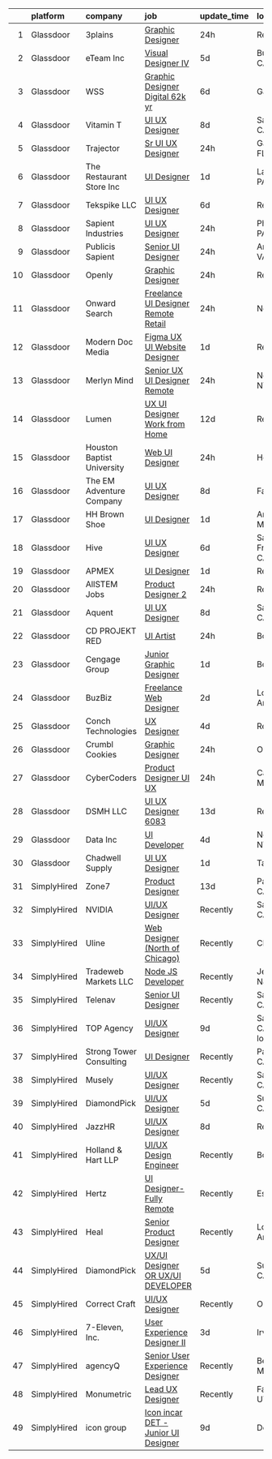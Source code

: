 

|    | platform    | company                    | job                                                                                                                                                                                                                                                                                                                                                                                                                                                                                                                                                                                                                                                                                                                                                                                                                                                                                                                                                                                                                                                                                                                                                                                                                                                                                                                                                                                                                                                                                   | update_time   | location                   |
|---:|:------------|:---------------------------|:--------------------------------------------------------------------------------------------------------------------------------------------------------------------------------------------------------------------------------------------------------------------------------------------------------------------------------------------------------------------------------------------------------------------------------------------------------------------------------------------------------------------------------------------------------------------------------------------------------------------------------------------------------------------------------------------------------------------------------------------------------------------------------------------------------------------------------------------------------------------------------------------------------------------------------------------------------------------------------------------------------------------------------------------------------------------------------------------------------------------------------------------------------------------------------------------------------------------------------------------------------------------------------------------------------------------------------------------------------------------------------------------------------------------------------------------------------------------------------------|:--------------|:---------------------------|
|  1 | Glassdoor   | 3plains                    | [Graphic Designer](https://www.glassdoor.com/partner/jobListing.htm?pos=127&ao=1136043&s=58&guid=00000180fa00c2d49a0cc4d9352f2867&src=GD_JOB_AD&t=SR&vt=w&cs=1_5ce7200f&cb=1653461795862&jobListingId=1007890064656&jrtk=3-0-1g3t01gnmkf0m801-1g3t01go4r058800-800363da47c2c6b8-)                                                                                                                                                                                                                                                                                                                                                                                                                                                                                                                                                                                                                                                                                                                                                                                                                                                                                                                                                                                                                                                                                                                                                                                                     | 24h           | Remote                     |
|  2 | Glassdoor   | eTeam Inc                  | [Visual Designer IV](https://www.glassdoor.com/partner/jobListing.htm?pos=126&ao=1136043&s=58&guid=00000180fa00c2d49a0cc4d9352f2867&src=GD_JOB_AD&t=SR&vt=w&cs=1_5a1ade0c&cb=1653461795862&jobListingId=1007877296510&jrtk=3-0-1g3t01gnmkf0m801-1g3t01go4r058800-f891572d92a77fa6-)                                                                                                                                                                                                                                                                                                                                                                                                                                                                                                                                                                                                                                                                                                                                                                                                                                                                                                                                                                                                                                                                                                                                                                                                   | 5d            | Burlingame, CA             |
|  3 | Glassdoor   | WSS                        | [Graphic Designer   Digital   62k yr ](https://www.glassdoor.com/partner/jobListing.htm?pos=118&ao=1136043&s=58&guid=00000180fa00c2d49a0cc4d9352f2867&src=GD_JOB_AD&t=SR&vt=w&ea=1&cs=1_3d9fd83c&cb=1653461795860&jobListingId=1007871849307&jrtk=3-0-1g3t01gnmkf0m801-1g3t01go4r058800-d30df755ba4f3aad-)                                                                                                                                                                                                                                                                                                                                                                                                                                                                                                                                                                                                                                                                                                                                                                                                                                                                                                                                                                                                                                                                                                                                                                            | 6d            | Gardena, CA                |
|  4 | Glassdoor   | Vitamin T                  | [UI   UX Designer](https://www.glassdoor.com/partner/jobListing.htm?pos=106&ao=1110586&s=58&guid=00000180fa00c2d49a0cc4d9352f2867&src=GD_JOB_AD&t=SR&vt=w&cs=1_79406144&cb=1653461795855&jobListingId=1007867753814&cpc=3BA4CE39D5B5DEF5&jrtk=3-0-1g3t01gnmkf0m801-1g3t01go4r058800-4dc9a7891cc55f6b--6NYlbfkN0DMrcEu7yrtATojKJA7cEzGQ3FdRGWLh0CZQInL4ECGI6k5tN82kdM0cJmh4vC7Ggg2_TDGaVLw2fdjcrw4XtPXxx5ZaXlUtq8cIwDlfhGcfcigBIlJNEYE0p_wJG9TW7lV7as3eOdM-OdoL6zh31akF6hhMMwH6qKP7knEJNqICz3JAUce9a7KDEjm6Lt_LTVkPrm53mVI8scxx1SfUQojOJx0_-i04Hn7bC6XHIksAWpvb78FKn4RmVrzhnZzVJFpLdDcxT_C_lkm6b8czBA6x37o0jRVt48ygrU7xRIqvbazUNgsCg-25UY9s6QJy-tD2hps12E5aUkTcbg056qJ4d2Jzyk2MJXE-K15uGQbieH7Puqqe3O3fpHWmvCANcdaTeBVJs69qolHtHAjQnj6ixzeEK7Dc4gUO31r5AJ3PIC9i2NcjKlSTDukZLm9ZZq3qfUCW31DAqf1byb1eOlx)                                                                                                                                                                                                                                                                                                                                                                                                                                                                                                                                                                                                                                                                                | 8d            | San Diego, CA              |
|  5 | Glassdoor   | Trajector                  | [Sr  UI UX Designer](https://www.glassdoor.com/partner/jobListing.htm?pos=125&ao=1136043&s=58&guid=00000180fa00c2d49a0cc4d9352f2867&src=GD_JOB_AD&t=SR&vt=w&cs=1_907c3b7a&cb=1653461795862&jobListingId=1007889729351&jrtk=3-0-1g3t01gnmkf0m801-1g3t01go4r058800-5b751e42a3e4e16f-)                                                                                                                                                                                                                                                                                                                                                                                                                                                                                                                                                                                                                                                                                                                                                                                                                                                                                                                                                                                                                                                                                                                                                                                                   | 24h           | Gainesville, FL            |
|  6 | Glassdoor   | The Restaurant Store  Inc  | [UI Designer](https://www.glassdoor.com/partner/jobListing.htm?pos=124&ao=1136043&s=58&guid=00000180fa00c2d49a0cc4d9352f2867&src=GD_JOB_AD&t=SR&vt=w&cs=1_4ea34210&cb=1653461795862&jobListingId=1007885546771&jrtk=3-0-1g3t01gnmkf0m801-1g3t01go4r058800-3eab31eebff3bfad-)                                                                                                                                                                                                                                                                                                                                                                                                                                                                                                                                                                                                                                                                                                                                                                                                                                                                                                                                                                                                                                                                                                                                                                                                          | 1d            | Lancaster, PA              |
|  7 | Glassdoor   | Tekspike LLC               | [UI UX Designer](https://www.glassdoor.com/partner/jobListing.htm?pos=116&ao=1136043&s=58&guid=00000180fa00c2d49a0cc4d9352f2867&src=GD_JOB_AD&t=SR&vt=w&ea=1&cs=1_f343cac8&cb=1653461795857&jobListingId=1007872911185&jrtk=3-0-1g3t01gnmkf0m801-1g3t01go4r058800-610c45c5d8dc713c-)                                                                                                                                                                                                                                                                                                                                                                                                                                                                                                                                                                                                                                                                                                                                                                                                                                                                                                                                                                                                                                                                                                                                                                                                  | 6d            | Remote                     |
|  8 | Glassdoor   | Sapient Industries         | [UI UX Designer](https://www.glassdoor.com/partner/jobListing.htm?pos=123&ao=1136043&s=58&guid=00000180fa00c2d49a0cc4d9352f2867&src=GD_JOB_AD&t=SR&vt=w&cs=1_8d3fec39&cb=1653461795862&jobListingId=1007890090206&jrtk=3-0-1g3t01gnmkf0m801-1g3t01go4r058800-051327034a1c3785-)                                                                                                                                                                                                                                                                                                                                                                                                                                                                                                                                                                                                                                                                                                                                                                                                                                                                                                                                                                                                                                                                                                                                                                                                       | 24h           | Philadelphia, PA           |
|  9 | Glassdoor   | Publicis Sapient           | [Senior UI Designer](https://www.glassdoor.com/partner/jobListing.htm?pos=102&ao=1110586&s=58&guid=00000180fa00c2d49a0cc4d9352f2867&src=GD_JOB_AD&t=SR&vt=w&cs=1_d7424c45&cb=1653461795854&jobListingId=1007891098033&cpc=C891152315FA1AD8&jrtk=3-0-1g3t01gnmkf0m801-1g3t01go4r058800-f7293916f33f4ec1--6NYlbfkN0AifcpeK-Nu936wgy-BS7owxv6Q_YD1znLiY0Ck5crXdIgVxXdAJC_ai_wOszhxY9SRguJgBmFIZ-Dyz_Sl9kfhVEfZ3aRQVdSK_xiCeDGZ3KfL27pJViBpKOjVT1gacwf5BHg-0VqjhHcFmE_gp-E-1WIEDO1LcGi7Fufaxzk1wAAdEvtWIH6WuSrWcVkfafHEzFddSTy75HfoWv3HOXpJXFf9to4lFBZwZzhiEv4fhrQVN8JUcGPThjU53bd7ME1JqAW-eKzaFPCA7ovJbCsqnvIWI5hr71GO1pamxQ9JNJfyI03EIAG_3ljJahK3kXjIESNwiIL6CO6XpioKV3pPm_6LyK7x6xD9Xrrp6oNNEf1KRJ8Czb8V0ChvPmD5UZYGhoDRWAu8yoWKanKNjt5-YoSSXMi7c5zz5He90Pgc9Xza-_Ibr1PlsYvQmcqYv7IMRsFdlCh2HLZDM0Pf1lVf6TqZLt0uHIT1o4JsTivqa9mXi5Lai-U05jj53nSk3hahWisibJjW36whRjHRDoYvbuUth1pnf5SmP9gJhU-vWWMrwzjqI1REzh3yVQoLEJKOfu9f8CuF3XeywFcIhMT9)                                                                                                                                                                                                                                                                                                                                                                                                                                                                                                                                              | 24h           | Arlington, VA              |
| 10 | Glassdoor   | Openly                     | [Graphic Designer](https://www.glassdoor.com/partner/jobListing.htm?pos=121&ao=1136043&s=58&guid=00000180fa00c2d49a0cc4d9352f2867&src=GD_JOB_AD&t=SR&vt=w&ea=1&cs=1_ecff6a63&cb=1653461795862&jobListingId=1007890394061&jrtk=3-0-1g3t01gnmkf0m801-1g3t01go4r058800-c72a35032b7a5282-)                                                                                                                                                                                                                                                                                                                                                                                                                                                                                                                                                                                                                                                                                                                                                                                                                                                                                                                                                                                                                                                                                                                                                                                                | 24h           | Remote                     |
| 11 | Glassdoor   | Onward Search              | [Freelance UI Designer  Remote   Retail ](https://www.glassdoor.com/partner/jobListing.htm?pos=105&ao=1110586&s=58&guid=00000180fa00c2d49a0cc4d9352f2867&src=GD_JOB_AD&t=SR&vt=w&cs=1_7a334975&cb=1653461795855&jobListingId=1007888383956&cpc=AF02A54CD0F60729&jrtk=3-0-1g3t01gnmkf0m801-1g3t01go4r058800-44808a2cb57cba08--6NYlbfkN0B7YoEZZ2QAGDyEGGmBPAUWSHc1Mt3sMCn9FehKcWA3w0jw7EbYYLNYrsl7tzDtlmnX_10I77myOByovMX_14mZzpNkyFILTcmVFHSSxaNP-sCI57-h92vKBCEQFTnLtfhsdcAhgFgFSjmHVGtUkdqvIZziE6-VbVaBbt4gvr1g320OZKAyHpZoCshdBknHGzxqKiUd-W_Q-UI7Pg6zshneloVi8l8aZe_W0PCqTFi-3tE_ahEjiObSgsBii2xAFa2CqxQU_K6iEMyPfos9sDxPRrVbDEtFAGVgbb8cw1NeaWBKpJ5q_uyc5gfX8A0RtdUxPtDtDKA1CRVrAXdwKq5Iwh43zgHAGwZ7fQHtf6ZANXs3OjCmFssrFQliXwyDCv7spQiz4AIN_eykALpMaSSCIhvwgDuG3FzLLW-BC0RNz9XPQFZZjtD-TYJtrhCGDO_TjBr3gSFMSd-h46EFdbDwAzZQOc4sxe0hRnxc1-Rum1kL08_SaI9EiSvLCE9qew5UvmmEohL6caeG7wrQUiTN9U4k6-SoldtZSKzIbj-InxcoXY12nRAUng740EhEmhC43BB2ijTWZTkrBpi_KfkInPmslsmO3TTzxDclAw5W5yjqAc66jjln5Dcbt7He-X7I_AQX2CKGUWeys8bshX_cJFAVMPmfwjtN1W6Hikqy3gDGNmDE99ID75dYfi0XZDhdio2D5KTWbx5De1SueXQnX4pZHjU79PgZbespv4Go-fv5KrQiRR9uuLO4L8flyoVeUcOkTA_VnsBJSLcVnHUZAMw9Weg_y-0akYz70lKjkWIhOeLQJ_A7a8VH7VQljz7lPpDl7jbM14YTiz2J1_3-G3m67S2rr1xJj-D1eFU_Ee9gk59Q9btYL2e9Bb2idDkaos0X91WJubjeGhOLfDb4STgGfdrs6QAku2kQ88Q4NqElKkTOyvNuKY6b7Ium19cF_XR_ds3cJz9gyb2oM73hMqb1hrFsWkyEgcqLT7cKltgdqK2mURly4JKVz_hs-lYB9kETm37IJw%3D%3D)                                                             | 24h           | New Jersey                 |
| 12 | Glassdoor   | Modern Doc Media           | [Figma UX UI Website Designer](https://www.glassdoor.com/partner/jobListing.htm?pos=113&ao=1136043&s=58&guid=00000180fa00c2d49a0cc4d9352f2867&src=GD_JOB_AD&t=SR&vt=w&ea=1&cs=1_5d554cab&cb=1653461795856&jobListingId=1007886162714&jrtk=3-0-1g3t01gnmkf0m801-1g3t01go4r058800-2e4fd4eb5225e3c4-)                                                                                                                                                                                                                                                                                                                                                                                                                                                                                                                                                                                                                                                                                                                                                                                                                                                                                                                                                                                                                                                                                                                                                                                    | 1d            | Remote                     |
| 13 | Glassdoor   | Merlyn Mind                | [Senior UX UI Designer  Remote ](https://www.glassdoor.com/partner/jobListing.htm?pos=109&ao=1110586&s=58&guid=00000180fa00c2d49a0cc4d9352f2867&src=GD_JOB_AD&t=SR&vt=w&cs=1_e1406d3c&cb=1653461795856&jobListingId=1007889431081&cpc=47CFDC01B3F81FAC&jrtk=3-0-1g3t01gnmkf0m801-1g3t01go4r058800-5a2eccd98f73d29c--6NYlbfkN0D0ff9e8Lfwlpl5zGbQmpn59AL71QmFd7VKOAnfyjZzp5sdngV8WPgYe0dov1m7Y2mO_VppsFZpK5_yucY2y_5IlloLLpc-1dMeH8O5CY3LjJnYJh86EFevTWCB0TMZJjal5Cyhtfm5Yp1PgjNLBYIYUsH_Q22fet49ubEBzxBhFDAhm2e7WIiukMhv_mKYvwLkiMvS9rRWCRW9PUn2a3nO-LogyN6vabYOZcdO3nIW5UNLOWGuoLN3EN5sfjPUOZVoZ5MvfAhDmP_9EVeBJdjFZ6ncPOzXATGXUogVfaU8cwwHX-x9c0kFoHoIg_mUt_8z4OZcrsMLfR89zC7ES_wmjaNTG0eR18h8UNINyjRIzf5Iv40zv32H6HJAbRnm6EnQ7oMFgLoO7xEUlw5NoW-O5FSzXguKCf5m5Oi9PTJGSh_FtUtxpFqG2IaiqVtO8GzIoQIlLjSiIA1rqMcnf5z9Gsy-Yhfc__54C6loaw7o_g%3D%3D)                                                                                                                                                                                                                                                                                                                                                                                                                                                                                                                                                                                                                                      | 24h           | New York, NY               |
| 14 | Glassdoor   | Lumen                      | [UX UI Designer   Work from Home](https://www.glassdoor.com/partner/jobListing.htm?pos=101&ao=1110586&s=58&guid=00000180fa00c2d49a0cc4d9352f2867&src=GD_JOB_AD&t=SR&vt=w&cs=1_7a73846c&cb=1653461795854&jobListingId=1007857141472&cpc=853DEF62E69EE75B&jrtk=3-0-1g3t01gnmkf0m801-1g3t01go4r058800-06ffb2e612ef4498--6NYlbfkN0BGKj2dVRoMy2japSZrYRM8IJNi6D13enLCCRY5KIhxiuh_sXSgGZCrHE3-yTlm2ctM52-z4gB1-JYPobLlR6LR2nvwior-haeWEiB5KkNynfqBuDZPMegNFGGWqUhHkBzii4HXIdbYezSjgNLYGzWMHP1vCPLjk_Reii3OCmIu5zgngbnGPiB-5dX5IyLFu6543vcVCE9PJC27BIOufX03Wb-C1_T0mgoZjTkazs9tGVCI1roJe_l8y_YcJQDygli5TZCvXpOz8v1vvsiewC9sSoO8UUWe2m1F_J64B-a5fXNQXEUBrRZJRnhso79BNFtILS8An9LX0LBohEWRKGjPzCDISTxS3jc8u_4tFvjJNKmMtS84ywkxoztLcw0bAnWU9usIdOL_yivVvMhCduD-2s8z9sVcBQ1xtUA-PUD8L66tKOBwCGEevPYPvk-_MMUEbBFlwMjXZkSB-5LVGwb1YpmC-6Kf38W5xStZwi5_jx47lIIM3-mr0mxbIUPcCBcH1QEspBmIuc7SQCTQ_IizrNcL9-yCuh2QlbJDSC8fbnnybT2mX3E_ojnXQZ92RsDmFcfb8Jdc25Vcdyl9swfbB-79-s7Qubyzf0OLiqSX8wyabU9f2v3CFxsxzFzt0Ir67g7OBo4nVtqM-vtjO3iE11MGoC9LFws95pHcybLM4Y5YzzXqhiAlqqealAr4qUKnFddUpGw-e4vOmXdYaUCwKzMQKACrYdoLw18dH6-ZIvlINw__WG_GNH-wY9s87FZt0kW7kmXOtDKV8Ak6WCYUwRPv34_5mRzIcjxKFTSx1dB9YjDmhm57BRkHFyJAaR39CW8cBOsoRk3OM9iV8bjH1uA8sV0BkAn2E5taNsMG8PIlTHafo6DNz18_hbUKaymqvDA-9TI2fTxHVV18AGC3ylkCi3uzWDheZJ8IgFhtinnaMAJgtLHh2mfAXenQkRKawMALRDdpaz7veG81ApuOMaw60YaSgZ7aYVCFOKeguEc0I7_vtvjiJUcieXmWhvGhVX0JNftZIbVx17fKiI1lEKcRWqAjsUWG01uYisjejd9qT_jhd_Mr7iMqbhCok7FMuiM-4nQoxLCjllP4KXMz) | 12d           | Remote                     |
| 15 | Glassdoor   | Houston Baptist University | [Web UI Designer](https://www.glassdoor.com/partner/jobListing.htm?pos=129&ao=1136043&s=58&guid=00000180fa00c2d49a0cc4d9352f2867&src=GD_JOB_AD&t=SR&vt=w&cs=1_cd6bbb21&cb=1653461795862&jobListingId=1007890875831&jrtk=3-0-1g3t01gnmkf0m801-1g3t01go4r058800-0bc74d37e1e92c7b-)                                                                                                                                                                                                                                                                                                                                                                                                                                                                                                                                                                                                                                                                                                                                                                                                                                                                                                                                                                                                                                                                                                                                                                                                      | 24h           | Houston, TX                |
| 16 | Glassdoor   | The EM Adventure Company   | [UI UX Designer](https://www.glassdoor.com/partner/jobListing.htm?pos=130&ao=1136043&s=58&guid=00000180fa00c2d49a0cc4d9352f2867&src=GD_JOB_AD&t=SR&vt=w&ea=1&cs=1_c07acef2&cb=1653461795862&jobListingId=1007867373925&jrtk=3-0-1g3t01gnmkf0m801-1g3t01go4r058800-53363e8660b38fee-)                                                                                                                                                                                                                                                                                                                                                                                                                                                                                                                                                                                                                                                                                                                                                                                                                                                                                                                                                                                                                                                                                                                                                                                                  | 8d            | Fairport, NY               |
| 17 | Glassdoor   | HH Brown Shoe              | [UI Designer](https://www.glassdoor.com/partner/jobListing.htm?pos=117&ao=1136043&s=58&guid=00000180fa00c2d49a0cc4d9352f2867&src=GD_JOB_AD&t=SR&vt=w&ea=1&cs=1_b1eeb6b6&cb=1653461795857&jobListingId=1007886014891&jrtk=3-0-1g3t01gnmkf0m801-1g3t01go4r058800-f63a436628b9caf4-)                                                                                                                                                                                                                                                                                                                                                                                                                                                                                                                                                                                                                                                                                                                                                                                                                                                                                                                                                                                                                                                                                                                                                                                                     | 1d            | Andover, MA                |
| 18 | Glassdoor   | Hive                       | [UI   UX Designer](https://www.glassdoor.com/partner/jobListing.htm?pos=115&ao=1136043&s=58&guid=00000180fa00c2d49a0cc4d9352f2867&src=GD_JOB_AD&t=SR&vt=w&cs=1_34077056&cb=1653461795857&jobListingId=1007873521082&jrtk=3-0-1g3t01gnmkf0m801-1g3t01go4r058800-1bb649712dd02d66-)                                                                                                                                                                                                                                                                                                                                                                                                                                                                                                                                                                                                                                                                                                                                                                                                                                                                                                                                                                                                                                                                                                                                                                                                     | 6d            | San Francisco, CA          |
| 19 | Glassdoor   | APMEX                      | [UI Designer](https://www.glassdoor.com/partner/jobListing.htm?pos=110&ao=1136043&s=58&guid=00000180fa00c2d49a0cc4d9352f2867&src=GD_JOB_AD&t=SR&vt=w&cs=1_3748e3f6&cb=1653461795856&jobListingId=1007886274169&jrtk=3-0-1g3t01gnmkf0m801-1g3t01go4r058800-b6081c8dca6a1fea-)                                                                                                                                                                                                                                                                                                                                                                                                                                                                                                                                                                                                                                                                                                                                                                                                                                                                                                                                                                                                                                                                                                                                                                                                          | 1d            | Remote                     |
| 20 | Glassdoor   | AllSTEM   Jobs             | [Product Designer 2](https://www.glassdoor.com/partner/jobListing.htm?pos=104&ao=1110586&s=58&guid=00000180fa00c2d49a0cc4d9352f2867&src=GD_JOB_AD&t=SR&vt=w&ea=1&cs=1_6df51933&cb=1653461795855&jobListingId=1007890100551&cpc=61E17551093C17CB&jrtk=3-0-1g3t01gnmkf0m801-1g3t01go4r058800-96a70e1981698ad7--6NYlbfkN0AiZrMnqxUjvkrH1BfCsd59OntStyTxBw0I9DVEtrwMU2qR5RHuLmxEq-6smTXcn1IZ6B5ADUw6GKLTZ6mas9UM7wsA-HgA0rw90fCVq4EmlDdnswX8vFT8K2W8zOgdkEl2KcDUj1iz5tba7ZxrtzCjAZ2F0icM8CVbdBi0m_NHV8XR2bOVYPWRV7Oa4MeO3C9fS-X30LNAOH2dYpHAxOqOjNCZzlclTp4GMoLZuVEtNxWWpFxf1JwtElwpbd_S996DMU9sXKOxhURXoyhJ-TKi_84Qk_Yvvpfn9d2tUiH6EMEKtyfZKUjOfe3GsxK9Vp-QrqJscYxA8YsTCfLFDBnBp3tbkIC94wYBEtJV1WcsJXo862O2x0xptuNEXMdP-xZq1FZcUBW1oSLSygUMYcjDB675h96AdZZ2lNenmz7vB9yJklwFs6umSli7B_cNFZgXwxUIEPBKbx8OxIcMZdjjp9RPDKSN_5p7iK1K2PIQ0k1tQnbKNH70EJ6FFXz7vJEFESIV4laExA_pEIPkaeXV)                                                                                                                                                                                                                                                                                                                                                                                                                                                                                                                                                                                                         | 24h           | Remote                     |
| 21 | Glassdoor   | Aquent                     | [UI   UX Designer](https://www.glassdoor.com/partner/jobListing.htm?pos=108&ao=1110586&s=58&guid=00000180fa00c2d49a0cc4d9352f2867&src=GD_JOB_AD&t=SR&vt=w&cs=1_a491a567&cb=1653461795855&jobListingId=1007867931739&cpc=F41FEAB56D215062&jrtk=3-0-1g3t01gnmkf0m801-1g3t01go4r058800-707ab00f8322ca71--6NYlbfkN0DMrcEu7yrtATojKJA7cEzGQ3FdRGWLh0CZQInL4ECGI9gD0Wolx9R2v-Aex0-GK05YictoMxmgdREpsGxeUQh71IXtfuNlP2LRKLVZfNI6IbGXKPL6da7PbkhUrn59sgov9QPEuHs_C9b8HKBe2IRCZk8LDCzJj36lOP-AnVot4d6gCvcLz8NUsuqlLoJwfYOJezODrb4ZT3oBWDtM1Bf6aXa3fdowFiCjD24oVXfqp_l7RL2nwT1cKv9qngCbOynU_a4_tbeqk1HkYbGQJiWSGWbAbaiKJvoOiSwM_AimGPWPcG6XBy-yR5K6pjam5hIS3Apx_dbuqcQYngZwVBzQIPwpLR7TfxcFhDcvDQMl1Ykias9XKFBvl6eSUqXifaE7gYsmt4xtikr5laYTeSOH6vyKQA93TrUMo5uCoMAC4NrO202ygHwHLFfbm7sClHQFSl061FZ8zg%3D%3D)                                                                                                                                                                                                                                                                                                                                                                                                                                                                                                                                                                                                                                                                                    | 8d            | San Diego, CA              |
| 22 | Glassdoor   | CD PROJEKT RED             | [UI Artist](https://www.glassdoor.com/partner/jobListing.htm?pos=114&ao=1136043&s=58&guid=00000180fa00c2d49a0cc4d9352f2867&src=GD_JOB_AD&t=SR&vt=w&cs=1_d1283e1c&cb=1653461795856&jobListingId=1007891097086&jrtk=3-0-1g3t01gnmkf0m801-1g3t01go4r058800-2017752f84d86cf4-)                                                                                                                                                                                                                                                                                                                                                                                                                                                                                                                                                                                                                                                                                                                                                                                                                                                                                                                                                                                                                                                                                                                                                                                                            | 24h           | Boston, MA                 |
| 23 | Glassdoor   | Cengage Group              | [Junior Graphic Designer](https://www.glassdoor.com/partner/jobListing.htm?pos=119&ao=1136043&s=58&guid=00000180fa00c2d49a0cc4d9352f2867&src=GD_JOB_AD&t=SR&vt=w&cs=1_2f40537b&cb=1653461795861&jobListingId=1007886944229&jrtk=3-0-1g3t01gnmkf0m801-1g3t01go4r058800-c5ba7df55ca8fbf9-)                                                                                                                                                                                                                                                                                                                                                                                                                                                                                                                                                                                                                                                                                                                                                                                                                                                                                                                                                                                                                                                                                                                                                                                              | 1d            | Boston, MA                 |
| 24 | Glassdoor   | BuzBiz                     | [Freelance Web Designer](https://www.glassdoor.com/partner/jobListing.htm?pos=112&ao=1136043&s=58&guid=00000180fa00c2d49a0cc4d9352f2867&src=GD_JOB_AD&t=SR&vt=w&ea=1&cs=1_b1223f36&cb=1653461795856&jobListingId=1007883017170&jrtk=3-0-1g3t01gnmkf0m801-1g3t01go4r058800-c96f4973203f6b91-)                                                                                                                                                                                                                                                                                                                                                                                                                                                                                                                                                                                                                                                                                                                                                                                                                                                                                                                                                                                                                                                                                                                                                                                          | 2d            | Los Angeles, CA            |
| 25 | Glassdoor   | Conch Technologies         | [UX Designer](https://www.glassdoor.com/partner/jobListing.htm?pos=122&ao=1136043&s=58&guid=00000180fa00c2d49a0cc4d9352f2867&src=GD_JOB_AD&t=SR&vt=w&ea=1&cs=1_07ea9e5b&cb=1653461795862&jobListingId=1007879787142&jrtk=3-0-1g3t01gnmkf0m801-1g3t01go4r058800-18f7e05f74605383-)                                                                                                                                                                                                                                                                                                                                                                                                                                                                                                                                                                                                                                                                                                                                                                                                                                                                                                                                                                                                                                                                                                                                                                                                     | 4d            | Remote                     |
| 26 | Glassdoor   | Crumbl Cookies             | [Graphic Designer](https://www.glassdoor.com/partner/jobListing.htm?pos=111&ao=1136043&s=58&guid=00000180fa00c2d49a0cc4d9352f2867&src=GD_JOB_AD&t=SR&vt=w&ea=1&cs=1_f79ccbf1&cb=1653461795856&jobListingId=1007889133482&jrtk=3-0-1g3t01gnmkf0m801-1g3t01go4r058800-c2d9d5884876e2c1-)                                                                                                                                                                                                                                                                                                                                                                                                                                                                                                                                                                                                                                                                                                                                                                                                                                                                                                                                                                                                                                                                                                                                                                                                | 24h           | Orem, UT                   |
| 27 | Glassdoor   | CyberCoders                | [Product Designer UI UX](https://www.glassdoor.com/partner/jobListing.htm?pos=107&ao=1110586&s=58&guid=00000180fa00c2d49a0cc4d9352f2867&src=GD_JOB_AD&t=SR&vt=w&ea=1&cs=1_3837b18d&cb=1653461795856&jobListingId=1007889347429&cpc=F4EED0218A761C36&jrtk=3-0-1g3t01gnmkf0m801-1g3t01go4r058800-6905d949e33d7b8c--6NYlbfkN0CpFJQzrgRR8WqXWK1qKKEqALWJw739KlKqr2H-MSI4eoBlI4EFrmor2FYZMP3muM3q8CJThxyMk-Z4PjZf3YeyZ0jdKFuSVDpbNTvqmrCCTzzjcypHPU2_-tRudcD9xewxAftGrSfzoZzm3W56qvCbE9-x5eTZqRMPFcS-oFtrJTCxTFrGV555vP3Am5CcMpIcTMgOnJTj4-LpYUA4O5vFiatdF-Rp4NANbr5e76co7gFKxNA7Gb3V5Y5dPM8aqIvSLV2akJ08XG6h9IS7-BVkuQonuNtZX4wLINAZX73VQ9Qr5OVVbl3Sw40OfmAzDrSVlxDZMthTHK-mC92yIZptQF-g-8_6tmt_-9UIYFZ4YlmR0AgOycpMzZ5xxl5b1OcXlAjdWy4Vi83jDIp8RdIyeNF2uBwS9_5gAWsxOY8g0BiqeKTEUasZ3aFGD2ZdnVQzB2K3R8yDczyX4BGtQASr-zb57Z5D2nXJdG7M66XvUZ7v3eBn4LihDl8TbRn60QnCl_UuYgMHbrskMAWX1UqQnSezMTV0U7oJ95iKEbArAhXH_ko8bYYyZTGp3MWqDvJUyRigYSVRy1WQOorPLkHkawT6z8iVlDufr5_fmrs3xd04FkcsXrkSLOXty2IhlOOdAMowjGQINuTppSxv9jhFwjT_9Jz8xDGLrV0Kd4htJfx5B0XJJlh1oB4UD_u14cl7mb_PbHb2vfAion_K0FITB6rTRyRHEqLj0eFr4DV3XTq7xOwOPBa3Lh9gHgw-_c0v-yVa9nKGtg-zduzOKpOgK_G7ofhG6ECsH8i8sgBNN5Fya4OJZJ83i4Wpb_JjoDvUEJ4StEwpGKBtBo7-jyeSNqvuomH1tjsKWHBQR4EUBOy402GHyg7Mazzxgq3yirvKMSR5WEi11uwTLYEp4_NUorFBZBwSAnHWfHVqRYnKLsfJa2jyt39l2ZT_gqD1wLELePpQ0vz5Osq3wx0J2XgrKdSfRV1tA0WE06hkAb1m9E9Zd61LR1XA)                                                                                                     | 24h           | Cambridge, MA              |
| 28 | Glassdoor   | DSMH LLC                   | [UI UX Designer 6083](https://www.glassdoor.com/partner/jobListing.htm?pos=120&ao=1136043&s=58&guid=00000180fa00c2d49a0cc4d9352f2867&src=GD_JOB_AD&t=SR&vt=w&ea=1&cs=1_299f8f29&cb=1653461795862&jobListingId=1007854770043&jrtk=3-0-1g3t01gnmkf0m801-1g3t01go4r058800-5bcb5e54cf4462ae-)                                                                                                                                                                                                                                                                                                                                                                                                                                                                                                                                                                                                                                                                                                                                                                                                                                                                                                                                                                                                                                                                                                                                                                                             | 13d           | Remote                     |
| 29 | Glassdoor   | Data Inc                   | [UI Developer](https://www.glassdoor.com/partner/jobListing.htm?pos=128&ao=1136043&s=58&guid=00000180fa00c2d49a0cc4d9352f2867&src=GD_JOB_AD&t=SR&vt=w&ea=1&cs=1_b2c7ba34&cb=1653461795862&jobListingId=1007878546743&jrtk=3-0-1g3t01gnmkf0m801-1g3t01go4r058800-fce2d1c5172047d2-)                                                                                                                                                                                                                                                                                                                                                                                                                                                                                                                                                                                                                                                                                                                                                                                                                                                                                                                                                                                                                                                                                                                                                                                                    | 4d            | New York, NY               |
| 30 | Glassdoor   | Chadwell Supply            | [UI UX Designer](https://www.glassdoor.com/partner/jobListing.htm?pos=103&ao=1110586&s=58&guid=00000180fa00c2d49a0cc4d9352f2867&src=GD_JOB_AD&t=SR&vt=w&ea=1&cs=1_7f26ee1c&cb=1653461795855&jobListingId=1007886788476&cpc=DE56C24FF6DEC286&jrtk=3-0-1g3t01gnmkf0m801-1g3t01go4r058800-b6f4c1d0808d0569--6NYlbfkN0A7hBXzsdRqctFxVR-nR18ETFWiF-Vc9YCzVbdqLfWy5onrdVgeVLDCsCLDSYYzjsctGZDHI-fhXZ4w2cBsOGcy2DN4JqV1yIseEcvJoUHlokJ0eXcoDJQWEHYQAHFrVoNPkvF77RmYslY9gDVZxdj5JxIeIx-nVBw5k6vd_AD-LOADyrmQjZwh-dGFJuduf-SIbHzfc0cB13DLeKBo6T28HkkYrH6wlqbSG_QF6rWr2b7yu-O422mFRxrvgRSEBvMXhNB8J78pQL_WIEMxoObsi4rYtCquj6A7gS-RW68XwO66ZCe3jZ9UdeL7q8hpgZ3HuyeFV2Yjxq4W03wX8LMWLNMpRVURM6NkUeHT16yM4hLXB2_930bvbirfTcL8qCT_fu_l-fiSrQnhiny2f6ljyG_nikJMYCb8-JB7lIfpB4T2kXRJeCMmvPuAQ7hQ1YF441zzR-sYIVOZPQIX1-HvfWKWzHRt7DK4Z1PI0V7RmfWMzCmCLD5QGf7sla1xUEK71MU6w1QK98b_OvjgPkUQ2Nra7Xj7dkM%3D)                                                                                                                                                                                                                                                                                                                                                                                                                                                                                                                                                                                               | 1d            | Tampa, FL                  |
| 31 | SimplyHired | Zone7                      | [Product Designer](https://www.simplyhired.com/job/ssjHgnuER1oYBidUtexsuUqECjq66gI0h8JrmGegC1pR1t8r8pLbZg?q=ui+designer)                                                                                                                                                                                                                                                                                                                                                                                                                                                                                                                                                                                                                                                                                                                                                                                                                                                                                                                                                                                                                                                                                                                                                                                                                                                                                                                                                              | 13d           | Palo Alto, CA              |
| 32 | SimplyHired | NVIDIA                     | [UI/UX Designer](https://www.simplyhired.com/job/DncB8VYEL9DiPZlgYtDB86t31NLLhnEBXGDW_FCh9xEaIpopQ9buWQ?q=ui+designer)                                                                                                                                                                                                                                                                                                                                                                                                                                                                                                                                                                                                                                                                                                                                                                                                                                                                                                                                                                                                                                                                                                                                                                                                                                                                                                                                                                | Recently      | Santa Clara, CA            |
| 33 | SimplyHired | Uline                      | [Web Designer (North of Chicago)](https://www.simplyhired.com/job/R7nnTqvsbmA4vbD-Y5wWE_kvbR_E8JahJe36WFvxALSsjU3nTzxarA?q=ui+designer)                                                                                                                                                                                                                                                                                                                                                                                                                                                                                                                                                                                                                                                                                                                                                                                                                                                                                                                                                                                                                                                                                                                                                                                                                                                                                                                                               | Recently      | Chicago, IL                |
| 34 | SimplyHired | Tradeweb Markets LLC       | [Node JS Developer](https://www.simplyhired.com/job/76y-AOv-Ckpj6vDnOlg1KnaxvDzBTnVPZwZzDc-8HDaoIza1_EGLlw?q=ui+designer)                                                                                                                                                                                                                                                                                                                                                                                                                                                                                                                                                                                                                                                                                                                                                                                                                                                                                                                                                                                                                                                                                                                                                                                                                                                                                                                                                             | Recently      | Jersey City, NJ            |
| 35 | SimplyHired | Telenav                    | [Senior UI Designer](https://www.simplyhired.com/job/qgYic3qV6CwKnsIeO3-cS1qUZcZm3Yco7k_BjZF2wNr85GQV95yiMw?q=ui+designer)                                                                                                                                                                                                                                                                                                                                                                                                                                                                                                                                                                                                                                                                                                                                                                                                                                                                                                                                                                                                                                                                                                                                                                                                                                                                                                                                                            | Recently      | Santa Clara, CA            |
| 36 | SimplyHired | TOP Agency                 | [UI/UX Designer](https://www.simplyhired.com/job/sTCX75Y1JBWR56sS9dd-BIvLr6VzDQDKX10tume85o8qzpvDUbJ-yQ?q=ui+designer)                                                                                                                                                                                                                                                                                                                                                                                                                                                                                                                                                                                                                                                                                                                                                                                                                                                                                                                                                                                                                                                                                                                                                                                                                                                                                                                                                                | 9d            | San Jose, CA +46 locations |
| 37 | SimplyHired | Strong Tower Consulting    | [UI Designer](https://www.simplyhired.com/job/R3Ouut48dHjHOqm0VMImS-npxuVtDigsxwvFcwRUpaHjcarWc_bSrQ?q=ui+designer)                                                                                                                                                                                                                                                                                                                                                                                                                                                                                                                                                                                                                                                                                                                                                                                                                                                                                                                                                                                                                                                                                                                                                                                                                                                                                                                                                                   | Recently      | Palo Alto, CA              |
| 38 | SimplyHired | Musely                     | [UI/UX Designer](https://www.simplyhired.com/job/rqbVmzsS-DbuI_TZiOovqdbJweO_TUaQ3Odsafp8T-sJOlJdfUtv9Q?q=ui+designer)                                                                                                                                                                                                                                                                                                                                                                                                                                                                                                                                                                                                                                                                                                                                                                                                                                                                                                                                                                                                                                                                                                                                                                                                                                                                                                                                                                | Recently      | Santa Clara, CA            |
| 39 | SimplyHired | DiamondPick                | [UI/UX Designer](https://www.simplyhired.com/job/9nvqvidz1oETTXTWV0mXvCQw6tKbkUbAJYXX0PaxhI30vXLoVJacTQ?q=ui+designer)                                                                                                                                                                                                                                                                                                                                                                                                                                                                                                                                                                                                                                                                                                                                                                                                                                                                                                                                                                                                                                                                                                                                                                                                                                                                                                                                                                | 5d            | Sunnyvale, CA              |
| 40 | SimplyHired | JazzHR                     | [UI/UX Designer](https://www.simplyhired.com/job/iSq4nvzHPCpj8Ql6bUePcfoj6NeylxMXFeQzn8GgAs3nbq5sj4tt1Q?q=ui+designer)                                                                                                                                                                                                                                                                                                                                                                                                                                                                                                                                                                                                                                                                                                                                                                                                                                                                                                                                                                                                                                                                                                                                                                                                                                                                                                                                                                | 8d            | Remote                     |
| 41 | SimplyHired | Holland & Hart LLP         | [UI/UX Design Engineer](https://www.simplyhired.com/job/9-wt1QkLuBNsWPtGahm-brf0BVX1Q6SsCNH97I48RYBcZ29HSEOLug?q=ui+designer)                                                                                                                                                                                                                                                                                                                                                                                                                                                                                                                                                                                                                                                                                                                                                                                                                                                                                                                                                                                                                                                                                                                                                                                                                                                                                                                                                         | Recently      | Boulder, CO                |
| 42 | SimplyHired | Hertz                      | [UI Designer- Fully Remote](https://www.simplyhired.com/job/AB-MTTrC3BZ_tGVMCJ9c6JlvYxGLOwNGATPm1hXJZKZAI_zknyrwxw?q=ui+designer)                                                                                                                                                                                                                                                                                                                                                                                                                                                                                                                                                                                                                                                                                                                                                                                                                                                                                                                                                                                                                                                                                                                                                                                                                                                                                                                                                     | Recently      | Estero, FL                 |
| 43 | SimplyHired | Heal                       | [Senior Product Designer](https://www.simplyhired.com/job/lBvgJVXxVIuCm9DDWRLfg9LcZx2ls7sTH6qpwp3IW5q7iGqVxee1_g?q=ui+designer)                                                                                                                                                                                                                                                                                                                                                                                                                                                                                                                                                                                                                                                                                                                                                                                                                                                                                                                                                                                                                                                                                                                                                                                                                                                                                                                                                       | Recently      | Los Angeles, CA            |
| 44 | SimplyHired | DiamondPick                | [UX/UI Designer OR UX/UI DEVELOPER](https://www.simplyhired.com/job/7G_dtEjOoDfbu84yUgW-g5Sq3aMTQv8qN9f-zFWShTBnWUWY9rTdBA?q=ui+designer)                                                                                                                                                                                                                                                                                                                                                                                                                                                                                                                                                                                                                                                                                                                                                                                                                                                                                                                                                                                                                                                                                                                                                                                                                                                                                                                                             | 5d            | Sunnyvale, CA              |
| 45 | SimplyHired | Correct Craft              | [UI/UX Designer](https://www.simplyhired.com/job/PKUQPTnovCUJqJ9vPCsuupd6a1sFumMfesIFcgCzzdgYfpX64uVF5A?q=ui+designer)                                                                                                                                                                                                                                                                                                                                                                                                                                                                                                                                                                                                                                                                                                                                                                                                                                                                                                                                                                                                                                                                                                                                                                                                                                                                                                                                                                | Recently      | Orlando, FL                |
| 46 | SimplyHired | 7-Eleven, Inc.             | [User Experience Designer II](https://www.simplyhired.com/job/KqXvTyS1P4tNBijJ1mnyZA1p2JhojehdwJj5EvcSX8xAVOET4zeiEw?q=ui+designer)                                                                                                                                                                                                                                                                                                                                                                                                                                                                                                                                                                                                                                                                                                                                                                                                                                                                                                                                                                                                                                                                                                                                                                                                                                                                                                                                                   | 3d            | Irving, TX                 |
| 47 | SimplyHired | agencyQ                    | [Senior User Experience Designer](https://www.simplyhired.com/job/cIDtvicOoH53aMYEP0Ljm-akwv5PTKqGSpFWDKdyocaD4666RjrRkA?q=ui+designer)                                                                                                                                                                                                                                                                                                                                                                                                                                                                                                                                                                                                                                                                                                                                                                                                                                                                                                                                                                                                                                                                                                                                                                                                                                                                                                                                               | Recently      | Bethesda, MD               |
| 48 | SimplyHired | Monumetric                 | [Lead UX Designer](https://www.simplyhired.com/job/b7hzc1gQu7SYSsDwsof7jmw8hvTRB71wmErgUVF09B-P_pXhjbh19g?q=ui+designer)                                                                                                                                                                                                                                                                                                                                                                                                                                                                                                                                                                                                                                                                                                                                                                                                                                                                                                                                                                                                                                                                                                                                                                                                                                                                                                                                                              | Recently      | Farmington, UT             |
| 49 | SimplyHired | icon group                 | [Icon incar DET - Junior UI Designer](https://www.simplyhired.com/job/_ErbhRbNn3t-LDZ0lc1KEbgLXWIBj9jgi7JKSQcPs_Qt6Nh_0ocHfg?q=ui+designer)                                                                                                                                                                                                                                                                                                                                                                                                                                                                                                                                                                                                                                                                                                                                                                                                                                                                                                                                                                                                                                                                                                                                                                                                                                                                                                                                           | 9d            | Detroit, MI                |